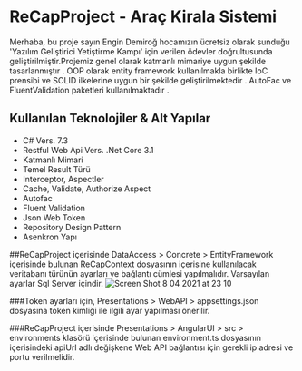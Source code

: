 # ReCapProject - Araç Kirala Sistemi

Merhaba, bu proje sayın Engin Demiroğ hocamızın ücretsiz olarak sunduğu 'Yazılım Geliştirici Yetiştirme Kampı' için verilen ödevler doğrultusunda geliştirilmiştir.Projemiz genel olarak katmanlı mimariye uygun şekilde tasarlanmıştır . OOP olarak entity framework kullanılmakla birlikte IoC prensibi ve SOLID ilkelerine uygun bir şekilde geliştirilmektedir . AutoFac ve FluentValidation paketleri kullanılmaktadır .
## Kullanılan Teknolojiler & Alt Yapılar 
- C# Vers. 7.3
- Restful Web Api Vers. .Net Core 3.1
- Katmanlı Mimari
- Temel Result Türü
- Interceptor, Aspectler
- Cache, Validate, Authorize Aspect
- Autofac
- Fluent Validation
- Json Web Token
- Repository Design Pattern
- Asenkron Yapı


##ReCapProject içerisinde DataAccess > Concrete > EntityFramework içerisinde bulunan ReCapContext dosyasının içerisine kullanılacak veritabanı türünün ayarları ve bağlantı cümlesi yapılmalıdır. Varsayılan ayarlar Sql Server içindir. 
![Screen Shot 8 04 2021 at 23 10](https://user-images.githubusercontent.com/63123956/114091019-cfa87a80-98c0-11eb-9027-c2c874cfeef7.png)


###Token ayarları için, Presentations > WebAPI > appsettings.json dosyasına token kimliği ile ilgili ayar yapılması önerilir.

###ReCapProject içerisinde Presentations > AngularUI > src > environments klasörü içerisinde bulunan environment.ts dosyasının içerisindeki apiUrl adlı değişkene Web API bağlantısı için gerekli ip adresi ve portu verilmelidir.
